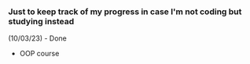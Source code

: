 ### Just to keep track of my progress in case I'm not coding but studying instead

(10/03/23) - Done
* OOP course 
